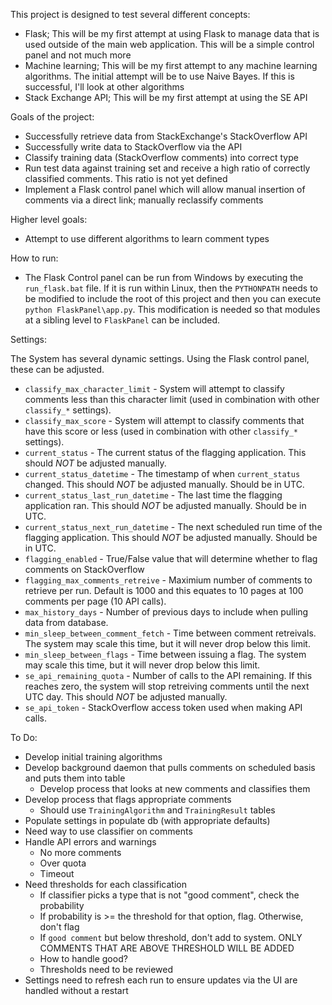 This project is designed to test several different concepts:

 - Flask; This will be my first attempt at using Flask to manage data that is used outside of the main web application. This will be a simple control panel and not much more
 - Machine learning; This will be my first attempt to any machine learning algorithms. The initial attempt will be to use Naive Bayes. If this is successful, I'll look at other algorithms
 - Stack Exchange API; This will be my first attempt at using the SE API
 
Goals of the project:
 
 - Successfully retrieve data from StackExchange's StackOverflow API
 - Successfully write data to StackOverflow via the API
 - Classify training data (StackOverflow comments) into correct type
 - Run test data against training set and receive a high ratio of correctly classified comments. This ratio is not yet defined
 - Implement a Flask control panel which will allow manual insertion of comments via a direct link; manually reclassify comments
 
Higher level goals:

 - Attempt to use different algorithms to learn comment types
 
How to run:

 - The Flask Control panel can be run from Windows by executing the `run_flask.bat` file. If it is run within Linux, then the `PYTHONPATH` needs to be modified to include the root of this project and then you can execute `python FlaskPanel\app.py`. This modification is needed so that modules at a sibling level to `FlaskPanel` can be included.

Settings:

The System has several dynamic settings. Using the Flask control panel, these can be adjusted.

 - `classify_max_character_limit` - System will attempt to classify comments less than this character limit (used in combination with other `classify_*` settings).
 - `classify_max_score` - System will attempt to classify comments that have this score or less (used in combination with other `classify_*` settings).
 - `current_status` - The current status of the flagging application. This should *NOT* be adjusted manually.
 - `current_status_datetime` - The timestamp of when `current_status` changed. This should *NOT* be adjusted manually. Should be in UTC.
 - `current_status_last_run_datetime` - The last time the flagging application ran. This should *NOT* be adjusted manually. Should be in UTC.
 - `current_status_next_run_datetime` - The next scheduled run time of the flagging application. This should *NOT* be adjusted manually. Should be in UTC.
 - `flagging_enabled` - True/False value that will determine whether to flag comments on StackOverflow
 - `flagging_max_comments_retreive` - Maximium number of comments to retrieve per run. Default is 1000 and this equates to 10 pages at 100 comments per page (10 API calls).
 - `max_history_days` - Number of previous days to include when pulling data from database.
 - `min_sleep_between_comment_fetch` - Time between comment retreivals. The system may scale this time, but it will never drop below this limit.
 - `min_sleep_between_flags` - Time between issuing a flag. The system may scale this time, but it will never drop below this limit.
 - `se_api_remaining_quota` - Number of calls to the API remaining. If this reaches zero, the system will stop retreiving comments until the next UTC day. This should *NOT* be adjusted manually.
 - `se_api_token` - StackOverflow access token used when making API calls.
 
To Do:

 - Develop initial training algorithms
 - Develop background daemon that pulls comments on scheduled basis and puts them into table
   - Develop process that looks at new comments and classifies them
 - Develop process that flags appropriate comments
   - Should use `TrainingAlgorithm` and `TrainingResult` tables
 - Populate settings in populate db (with appropriate defaults)	
 - Need way to use classifier on comments
 - Handle API errors and warnings
   - No more comments
   - Over quota
   - Timeout
 - Need thresholds for each classification
   - If classifier picks a type that is not "good comment", check the probability
   - If probability is >= the threshold for that option, flag. Otherwise, don't flag
   - If `good comment` but below threshold, don't add to system. ONLY COMMENTS THAT ARE ABOVE THRESHOLD WILL BE ADDED
   - How to handle good? 
   - Thresholds need to be reviewed
 - Settings need to refresh each run to ensure updates via the UI are handled without a restart
   
